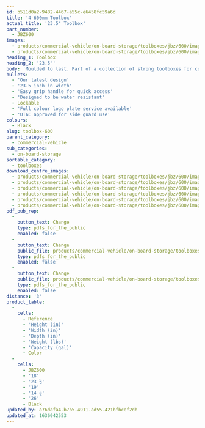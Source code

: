 ```yaml
---
id: b511d0a2-9482-4467-a55c-e6458fc59a6d
title: '4-600mm Toolbox'
actual_title: '23.5" Toolbox'
part_number:
  - JBZ600
images:
  - products/commercial-vehicle/on-board-storage/toolboxes/jbz/600/images-lr/Product_Image_776x776_(518x518_focus_area)-JBZ600_01.jpg
  - products/commercial-vehicle/on-board-storage/toolboxes/jbz/600/images-lr/Product_Image_776x776_(518x518_focus_area)-JBZ600_02.jpg
heading_1: Toolbox
heading_2: '23.5"'
body: 'Moulded to last. Part of a collection of strong toolboxes for commercial vehicles, featuring our latest design.'
bullets:
  - 'Our latest design'
  - '23.5 inch in width'
  - 'Easy grip handle for quick access'
  - 'Designed to be water resistant'
  - Lockable
  - 'Full colour logo plate service available'
  - 'UTAC approved for side guard use'
colours:
  - Black
slug: toolbox-600
parent_category:
  - commercial-vehicle
sub_categories:
  - on-board-storage
sortable_category:
  - toolboxes
download_centre_images:
  - products/commercial-vehicle/on-board-storage/toolboxes/jbz/600/images-hr/JBZ600_001.jpg
  - products/commercial-vehicle/on-board-storage/toolboxes/jbz/600/images-hr/JBZ600_002.jpg
  - products/commercial-vehicle/on-board-storage/toolboxes/jbz/600/images-hr/JBZ600_003.jpg
  - products/commercial-vehicle/on-board-storage/toolboxes/jbz/600/images-hr/JBZ600_004.jpg
  - products/commercial-vehicle/on-board-storage/toolboxes/jbz/600/images-hr/JBZ600_005.jpg
  - products/commercial-vehicle/on-board-storage/toolboxes/jbz/600/images-hr/JBZ600_03.jpg
pdf_pub_rep:
  -
    button_text: Change
    type: pdfs_for_the_public
    enabled: false
  -
    button_text: Change
    public_file: products/commercial-vehicle/on-board-storage/toolboxes/jbz/520/pdf-lr/PIL-SAL-0030.pdf
    type: pdfs_for_the_public
    enabled: false
  -
    button_text: Change
    public_file: products/commercial-vehicle/on-board-storage/toolboxes/jbz/520/pdf-lr/PIL-SAL-0035.pdf
    type: pdfs_for_the_public
    enabled: false
distance: '3'
product_table:
  -
    cells:
      - Reference
      - 'Height (in)'
      - 'Width (in)'
      - 'Depth (in)'
      - 'Weight (lbs)'
      - 'Capacity (gal)'
      - Color
  -
    cells:
      - JBZ600
      - '18'
      - '23 ½'
      - '19'
      - '14 ½'
      - '26'
      - Black
updated_by: a76dafa4-b7b5-4911-ad55-421bfbcef2db
updated_at: 1636042553
---
```

